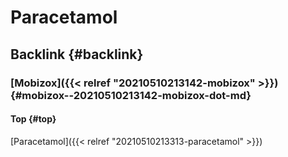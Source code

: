 # Paracetamol


## Backlink {#backlink}


### [Mobizox]({{< relref "20210510213142-mobizox" >}}) {#mobizox--20210510213142-mobizox-dot-md}


#### Top {#top}

[Paracetamol]({{< relref "20210510213313-paracetamol" >}})
